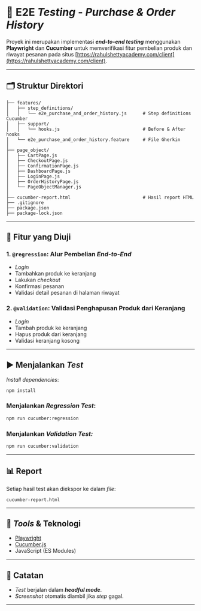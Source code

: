 # 🧪 E2E _Testing_ - _Purchase & Order History_

Proyek ini merupakan implementasi _**end-to-end testing**_ menggunakan **Playwright** dan **Cucumber** untuk memverifikasi fitur pembelian produk dan riwayat pesanan pada situs [https://rahulshettyacademy.com/client](https://rahulshettyacademy.com/client).

---

## 🗂️ Struktur Direktori

```
├── features/
│   ├── step_definitions/
│   │   └── e2e_purchase_and_order_history.js      # Step definitions Cucumber
│   ├── support/
│   │   └── hooks.js                               # Before & After hooks
│   └── e2e_purchase_and_order_history.feature     # File Gherkin
│
├── page_object/
│   ├── CartPage.js
│   ├── CheckoutPage.js
│   ├── ConfirmationPage.js
│   ├── DashboardPage.js
│   ├── LoginPage.js
│   ├── OrderHistoryPage.js
│   └── PageObjectManager.js
│
├── cucumber-report.html                           # Hasil report HTML
├── .gitignore
├── package.json
├── package-lock.json
```

---

## 🧪 Fitur yang Diuji

### 1. `@regression`: Alur Pembelian _End-to-End_

* _Login_
* Tambahkan produk ke keranjang
* Lakukan _checkout_
* Konfirmasi pesanan
* Validasi detail pesanan di halaman riwayat

### 2. `@validation`: Validasi Penghapusan Produk dari Keranjang

* _Login_
* Tambah produk ke keranjang
* Hapus produk dari keranjang
* Validasi keranjang kosong

---

## ▶️ Menjalankan _Test_

_Install dependencies_:

```bash
npm install
```

### Menjalankan _Regression Test_:

```bash
npm run cucumber:regression
```

### Menjalankan _Validation Test:_

```bash
npm run cucumber:validation
```

---

## 📊 Report

Setiap hasil test akan diekspor ke dalam _file_:

```
cucumber-report.html
```

---

## 🔧 _Tools_ & Teknologi

* [Playwright](https://playwright.dev/)
* [Cucumber.js](https://github.com/cucumber/cucumber-js)
* JavaScript (ES Modules)

---

## 📌 Catatan

* _Test_ berjalan dalam _**headful mode**_.
* _Screenshot_ otomatis diambil jika _step_ gagal.

---


